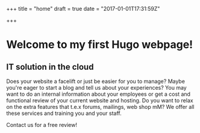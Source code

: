 +++
title = "home"
draft = true
date = "2017-01-01T17:31:59Z"

+++
# Welcome to my first Hugo webpage!

## IT solution in the cloud

Does your website a facelift or just be easier for you to manage?
Maybe you're eager to start a blog and tell us about your experiences?
You may want to do an internal information about your employees or get a cost and functional review of your current website and hosting.
Do you want to relax on the extra features that t.e.x forums, mailings, web shop mM?
We offer all these services and training you and your staff.

Contact us for a free review!

